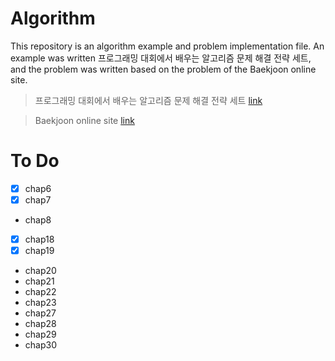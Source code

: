# Algorithm

This repository is an algorithm example and problem implementation file.
An example was written 프로그래밍 대회에서 배우는 알고리즘 문제 해결 전략 세트, 
and the problem was written based on the problem of the Baekjoon online site.

> 프로그래밍 대회에서 배우는 알고리즘 문제 해결 전략 세트 [link](http://www.yes24.com/Product/Goods/8006522)

> Baekjoon online site [link](https://www.acmicpc.net/) 

# To Do

+ [x] chap6 
+ [x] chap7
+ chap8
+ [x] chap18
+ [x] chap19
+ chap20
+ chap21
+ chap22
+ chap23
+ chap27
+ chap28
+ chap29
+ chap30

